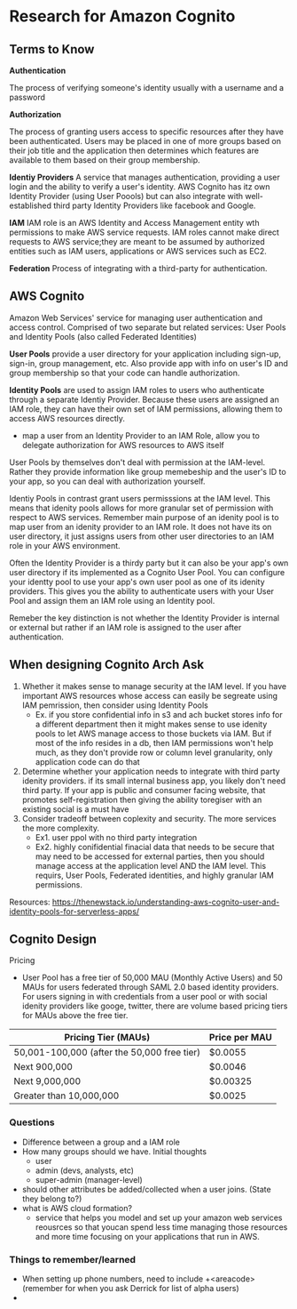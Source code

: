 # Research for Amazon Cognito

## Terms to Know
**Authentication**

The process of verifying someone's identity usually with a username and a password

**Authorization**

The process of granting users access to specific resources after they have been authenticated. Users may be placed in one of more groups based on their job title and the application then determines which features are available to them based on their group membership.

**Identiy Providers**
A service that manages authentication, providing a user login and the ability to verify a user's identity. AWS Cognito has itz own Identity Provider (using User Poools) but can also integrate with well-established third party Identity Providers like facebook and Google. 

**IAM**
IAM role is an AWS Identity and Access Management entity wth permissions to make AWS service requests. IAM roles cannot make direct requests to AWS service;they are meant to be assumed by authorized entities such as IAM users, applications or AWS services such as EC2. 



**Federation**
Process of integrating with a third-party for authentication. 

## AWS Cognito
Amazon Web Services' service for managing user authentication and access control. Comprised of two separate but related services: User Pools and Identity Pools (also called Federated Identities)

**User Pools** provide a user directory for your application including sign-up, sign-in, group management, etc. Also provide app with info on user's ID and group membership so that your code can handle authorization. 

**Identity Pools** are used to assign IAM roles to users who authenticate through a separate Identiy Provider. Because these users are assigned an IAM role, they can have their own set of IAM permissions, allowing them to access AWS resources directly. 

- map a user from an Identity Provider to an IAM Role, allow you to delegate authorization for AWS resources to AWS itself 

User Pools by themselves don't deal with permission at the IAM-level. Rather they provide information like group memebeship and the user's ID to your app, so you can deal with authorization yourself. 

Identiy Pools in contrast grant users permisssions at the IAM level.  This means that idenity pools allows for more granular set of permission with respect to AWS services. 
Remember main purpose of an idenity pool is to map user from an idenity provider to an IAM role. It does not have its on user directory, it just assigns users from other user directories to an IAM role in your AWS environment. 

Often the Identity Provider is a thirdy party but it can also be your app's own user directory if its implemented as a Cognito User Pool. You can configure your identty pool to use your app's own user pool as one of its idenity providers. This gives you the ability to authenticate users with your User Pool and assign them an IAM role using an Identity pool.

Remeber the key distinction is not whether the Identity Provider is internal or external but rather if an IAM role is assigned to the user after authentication. 

## When designing Cognito Arch Ask
1. Whether it makes sense to manage security at the IAM level. If you have important AWS resources whose access can easily be segreate using IAM pemrission, then consider using Identity Pools
    - Ex. if you store confidential info in s3 and ach bucket stores info for a different department then it might makes sense to use idenity pools to let AWS manage access to those buckets via IAM. But if most of the info resides in a db, then IAM permissions won't help much, as they don't provide row or column level granularity, only application code can do that
2. Determine whether your application needs to integrate with third party idenity providers. if its small internal business app, you likely don't need third party. If your app is public and consumer facing website, that promotes self-registration then giving the ability toregiser with an existing social is a must have 
3. Consider tradeoff between coplexity and security.  The more services the more complexity. 
    - Ex1. user ppol with no third party integration
    - Ex2. highly conifidential finacial data that needs to be secure that may need to be accessed for external parties, then you should manage access at the application level AND the IAM level. This requirs, User Pools, Federated identities, and highly granular IAM permissions. 


Resources: https://thenewstack.io/understanding-aws-cognito-user-and-identity-pools-for-serverless-apps/

## Cognito Design
Pricing

-  User Pool has a free tier of 50,000 MAU (Monthly Active Users) and 50 MAUs for users federated through SAML 2.0 based identity providers. 
For users signing in with credentials from a user pool or with social idenity providers like googe, twitter, there are volume based pricing tiers for MAUs above the free tier.

|Pricing Tier (MAUs) | Price per MAU|
|--------------------|--------------|
|50,001-100,000 (after the 50,000 free tier)|	$0.0055|
|Next 900,000	|$0.0046|
|Next 9,000,000	|$0.00325|
|Greater than 10,000,000|$0.0025|

### Questions
- Difference between a group and a IAM role
- How many groups should we have. Initial thoughts
    - user
    - admin (devs, analysts, etc)
    - super-admin (manager-level) 
- should other attributes be added/collected when a user joins. (State they belong to?)
- what is AWS cloud formation?
    - service that helps you model and set up your amazon web services reousrces so that youcan spend less time managing those resources and more time focusing on your applications that run in AWS. 

### Things to remember/learned
- When setting up phone numbers, need to include +\<areacode> (remember for when you ask Derrick for list of alpha users)
- 
